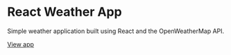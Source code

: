 # React Weather App

Simple weather application built using React and the OpenWeatherMap API.

[View app](https://billylevin.github.io/react-weather-app/)
